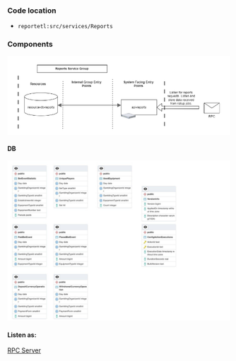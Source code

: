 ### Code location
- `reportetl:src/services/Reports`

### Components

![image info](./Components.png)

#### DB

![image info](./ERD_Reports.jpg) 

#### Listen as:

[RPC Server](RPC.md)